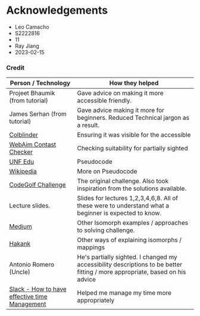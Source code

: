 # Acknowledgements #

- Leo Camacho
- S2222816
- 11
- Ray Jiang
- 2023-02-15

### Credit ###

| Person / Technology                                                                                                                | How they helped                                                                                                              |
|------------------------------------------------------------------------------------------------------------------------------------|------------------------------------------------------------------------------------------------------------------------------|
| Projeet Bhaumik (from tutorial)                                                                                                    | Gave advice on making it more accessible friendly.                                                                           |
| James Serhan (from tutorial)                                                                                                       | Gave advice making it more for beginners. Reduced Technical jargon as a result.                                              |
| [Colblinder](https://www.color-blindness.com/coblis-color-blindness-simulator/)                                                    | Ensuring it was visible for the accessible                                                                                   |
| [WebAim Contast Checker](https://webaim.org/resources/contrastchecker/)                                                            | Checking suitability for partially sighted                                                                                   |
| [UNF Edu](https://www.unf.edu/~broggio/cop2221/2221pseu.htm)                                                                       | Pseudocode                                                                                                                   |
| [Wikipedia](https://en.wikipedia.org/wiki/Pseudocode)                                                                              | More on Pseudocode                                                                                                           |
| [CodeGolf Challenge](https://codegolf.stackexchange.com/questions/50472/check-if-words-are-isomorphs)                              | The original challenge. Also took inspiration from the solutions available.                                                  |
| Lecture slides.                                                                                                                    | Slides for lectures 1,2,3,4,6,8. All of these were to understand what a beginner is expected to know.                        |
| [Medium](https://medium.com/@CalebMorrisG/2015-10-18-isomorphic-words-795fd5ef76ef)                                                | Other Isomorph examples / approaches to solving challenge.                                                                   |
| [Hakank](http://www.hakank.org/isomorphic_words/index.html)                                                                        | Other ways of explaining isomorphs / mappings                                                                                |
| Antonio Romero (Uncle)                                                                                                             | He's partially sighted. I changed my accessibility descriptions to be better fitting / more appropriate, based on his advice |
| [Slack - How to have effective time Management](https://slack.com/intl/en-gb/blog/collaboration/mastering-time-management-at-work) | Helped me manage my time more appropriately                                                                                  |







